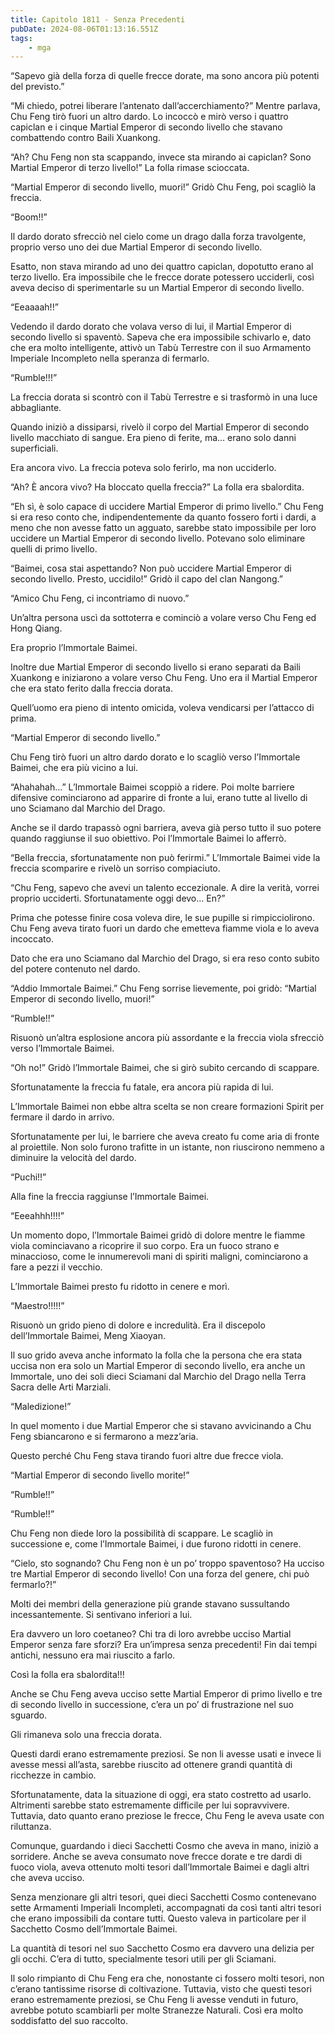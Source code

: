 ```yaml
---
title: Capitolo 1811 - Senza Precedenti
pubDate: 2024-08-06T01:13:16.551Z
tags:
    - mga
---
```



“Sapevo già della forza di quelle frecce dorate, ma sono ancora più potenti del previsto.”

“Mi chiedo, potrei liberare l’antenato dall’accerchiamento?” Mentre parlava, Chu Feng tirò fuori un altro dardo. Lo incoccò e mirò verso i quattro capiclan e i cinque Martial Emperor di secondo livello che stavano combattendo contro Baili Xuankong.

“Ah? Chu Feng non sta scappando, invece sta mirando ai capiclan? Sono Martial Emperor di terzo livello!” La folla rimase scioccata.

“Martial Emperor di secondo livello, muori!” Gridò Chu Feng, poi scagliò la freccia.

“Boom!!”


Il dardo dorato sfrecciò nel cielo come un drago dalla forza travolgente, proprio verso uno dei due Martial Emperor di secondo livello.


Esatto, non stava mirando ad uno dei quattro capiclan, dopotutto erano al terzo livello. Era impossibile che le frecce dorate potessero ucciderli, così aveva deciso di sperimentarle su un Martial Emperor di secondo livello.

“Eeaaaah!!”


Vedendo il dardo dorato che volava verso di lui, il Martial Emperor di secondo livello si spaventò. Sapeva che era impossibile schivarlo e, dato che era molto intelligente, attivò un Tabù Terrestre con il suo Armamento Imperiale Incompleto nella speranza di fermarlo.

“Rumble!!!”


La freccia dorata si scontrò con il Tabù Terrestre e si trasformò in una luce abbagliante.


Quando iniziò a dissiparsi, rivelò il corpo del Martial Emperor di secondo livello macchiato di sangue. Era pieno di ferite, ma… erano solo danni superficiali.


Era ancora vivo. La freccia poteva solo ferirlo, ma non ucciderlo.

“Ah? È ancora vivo? Ha bloccato quella freccia?” La folla era sbalordita.

“Eh sì, è solo capace di uccidere Martial Emperor di primo livello.” Chu Feng si era reso conto che, indipendentemente da quanto fossero forti i dardi, a meno che non avesse fatto un agguato, sarebbe stato impossibile per loro uccidere un Martial Emperor di secondo livello. Potevano solo eliminare quelli di primo livello.

“Baimei, cosa stai aspettando? Non può uccidere Martial Emperor di secondo livello. Presto, uccidilo!” Gridò il capo del clan Nangong.”

“Amico Chu Feng, ci incontriamo di nuovo.”


Un’altra persona uscì da sottoterra e cominciò a volare verso Chu Feng ed Hong Qiang.


Era proprio l’Immortale Baimei.


Inoltre due Martial Emperor di secondo livello si erano separati da Baili Xuankong e iniziarono a volare verso Chu Feng. Uno era il Martial Emperor che era stato ferito dalla freccia dorata.


Quell’uomo era pieno di intento omicida, voleva vendicarsi per l’attacco di prima.

“Martial Emperor di secondo livello.”


Chu Feng tirò fuori un altro dardo dorato e lo scagliò verso l’Immortale Baimei, che era più vicino a lui.

“Ahahahah…” L’Immortale Baimei scoppiò a ridere. Poi molte barriere difensive cominciarono ad apparire di fronte a lui, erano tutte al livello di uno Sciamano dal Marchio del Drago.


Anche se il dardo trapassò ogni barriera, aveva già perso tutto il suo potere quando raggiunse il suo obiettivo. Poi l’Immortale Baimei lo afferrò.


“Bella freccia, sfortunatamente non può ferirmi.” L’Immortale Baimei vide la freccia scomparire e rivelò un sorriso compiaciuto.

“Chu Feng, sapevo che avevi un talento eccezionale. A dire la verità, vorrei proprio ucciderti. Sfortunatamente oggi devo… En?”


Prima che potesse finire cosa voleva dire, le sue pupille si rimpicciolirono. Chu Feng aveva tirato fuori un dardo che emetteva fiamme viola e lo aveva incoccato.


Dato che era uno Sciamano dal Marchio del Drago, si era reso conto subito del potere contenuto nel dardo.

“Addio Immortale Baimei.” Chu Feng sorrise lievemente, poi gridò: “Martial Emperor di secondo livello, muori!”


“Rumble!!”


Risuonò un’altra esplosione ancora più assordante e la freccia viola sfrecciò verso l’Immortale Baimei.


“Oh no!” Gridò l’Immortale Baimei, che si girò subito cercando di scappare.

Sfortunatamente la freccia fu fatale, era ancora più rapida di lui.


L’Immortale Baimei non ebbe altra scelta se non creare formazioni Spirit per fermare il dardo in arrivo.

Sfortunatamente per lui, le barriere che aveva creato fu come aria di fronte al proiettile. Non solo furono trafitte in un istante, non riuscirono nemmeno a diminuire la velocità del dardo.

“Puchi!!”


Alla fine la freccia raggiunse l’Immortale Baimei.


“Eeeahhh!!!!”


Un momento dopo, l’Immortale Baimei gridò di dolore mentre le fiamme viola cominciavano a ricoprire il suo corpo. Era un fuoco strano e minaccioso, come le innumerevoli mani di spiriti maligni, cominciarono a fare a pezzi il vecchio.


L’Immortale Baimei presto fu ridotto in cenere e morì.

“Maestro!!!!!”


Risuonò un grido pieno di dolore e incredulità. Era il discepolo dell’Immortale Baimei, Meng Xiaoyan.


Il suo grido aveva anche informato la folla che la persona che era stata uccisa non era solo un Martial Emperor di secondo livello, era anche un Immortale, uno dei soli dieci Sciamani dal Marchio del Drago nella Terra Sacra delle Arti Marziali.


“Maledizione!”


In quel momento i due Martial Emperor che si stavano avvicinando a Chu Feng sbiancarono e si fermarono a mezz’aria.


Questo perché Chu Feng stava tirando fuori altre due frecce viola.


“Martial Emperor di secondo livello morite!”


“Rumble!!”


“Rumble!!”


Chu Feng non diede loro la possibilità di scappare. Le scagliò in successione e, come l’Immortale Baimei, i due furono ridotti in cenere.

“Cielo, sto sognando? Chu Feng non è un po’ troppo spaventoso? Ha ucciso tre Martial Emperor di secondo livello! Con una forza del genere, chi può fermarlo?!”


Molti dei membri della generazione più grande stavano sussultando incessantemente. Si sentivano inferiori a lui.


Era davvero un loro coetaneo? Chi tra di loro avrebbe ucciso Martial Emperor senza fare sforzi? Era un’impresa senza precedenti! Fin dai tempi antichi, nessuno era mai riuscito a farlo.


Così la folla era sbalordita!!!


Anche se Chu Feng aveva ucciso sette Martial Emperor di primo livello e tre di secondo livello in successione, c’era un po’ di frustrazione nel suo sguardo.


Gli rimaneva solo una freccia dorata.


Questi dardi erano estremamente preziosi. Se non li avesse usati e invece li avesse messi all’asta, sarebbe riuscito ad ottenere grandi quantità di ricchezze in cambio.


Sfortunatamente, data la situazione di oggi, era stato costretto ad usarlo. Altrimenti sarebbe stato estremamente difficile per lui sopravvivere. Tuttavia, dato quanto erano preziose le frecce, Chu Feng le aveva usate con riluttanza.


Comunque, guardando i dieci Sacchetti Cosmo che aveva in mano, iniziò a sorridere. Anche se aveva consumato nove frecce dorate e tre dardi di fuoco viola, aveva ottenuto molti tesori dall’Immortale Baimei e dagli altri che aveva ucciso.


Senza menzionare gli altri tesori, quei dieci Sacchetti Cosmo contenevano sette Armamenti Imperiali Incompleti, accompagnati da così tanti altri tesori che erano impossibili da contare tutti. Questo valeva in particolare per il Sacchetto Cosmo dell’Immortale Baimei.


La quantità di tesori nel suo Sacchetto Cosmo era davvero una delizia per gli occhi. C’era di tutto, specialmente tesori utili per gli Sciamani.


Il solo rimpianto di Chu Feng era che, nonostante ci fossero molti tesori, non c’erano tantissime risorse di coltivazione. Tuttavia, visto che questi tesori erano estremamente preziosi, se Chu Feng li avesse venduti in futuro, avrebbe potuto scambiarli per molte Stranezze Naturali. Così era molto soddisfatto del suo raccolto.



